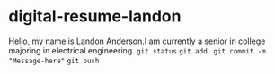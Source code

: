 # digital-resume-landon
Hello, my name is Landon Anderson.I am currently a senior in college majoring in electrical engineering.
`git status`
`git add.`
`git commit -m "Message-here"`
`git push`
